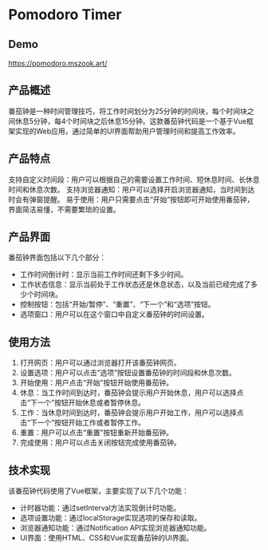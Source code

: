 # Pomodoro Timer


## Demo

https://pomodoro.mszook.art/

## 产品概述
番茄钟是一种时间管理技巧，将工作时间划分为25分钟的时间块，每个时间块之间休息5分钟，每4个时间块之后休息15分钟。这款番茄钟代码是一个基于Vue框架实现的Web应用，通过简单的UI界面帮助用户管理时间和提高工作效率。

## 产品特点
支持自定义时间段：用户可以根据自己的需要设置工作时间、短休息时间、长休息时间和休息次数。
支持浏览器通知：用户可以选择开启浏览器通知，当时间到达时会有弹窗提醒。
易于使用：用户只需要点击“开始”按钮即可开始使用番茄钟，界面简洁易懂，不需要繁琐的设置。

## 产品界面
番茄钟界面包括以下几个部分：

- 工作时间倒计时：显示当前工作时间还剩下多少时间。
- 工作状态信息：显示当前处于工作状态还是休息状态，以及当前已经完成了多少个时间块。
- 控制按钮：包括“开始/暂停”、“重置”、“下一个”和“选项”按钮。
- 选项窗口：用户可以在这个窗口中自定义番茄钟的时间设置。


## 使用方法
1. 打开网页：用户可以通过浏览器打开该番茄钟网页。
1. 设置选项：用户可以点击“选项”按钮设置番茄钟的时间段和休息次数。
1. 开始使用：用户点击“开始”按钮开始使用番茄钟。
1. 休息：当工作时间到达时，番茄钟会提示用户开始休息，用户可以选择点击“下一个”按钮开始休息或者暂停休息。
1. 工作：当休息时间到达时，番茄钟会提示用户开始工作，用户可以选择点击“下一个”按钮开始工作或者暂停工作。
1. 重置：用户可以点击“重置”按钮重新开始番茄钟。
1. 完成使用：用户可以点击关闭按钮完成使用番茄钟。

## 技术实现

该番茄钟代码使用了Vue框架，主要实现了以下几个功能：

- 计时器功能：通过setInterval方法实现倒计时功能。
- 选项设置功能：通过localStorage实现选项的保存和读取。
- 浏览器通知功能：通过Notification API实现浏览器通知功能。
- UI界面：使用HTML、CSS和Vue实现番茄钟的UI界面。
